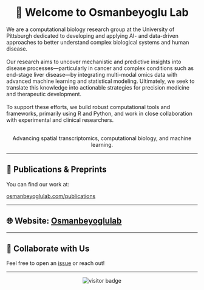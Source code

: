 
<h1 align="center"> 👋 Welcome to Osmanbeyoglu Lab</h1>

We are a computational biology research group at the University of Pittsburgh dedicated to developing and applying AI- and data-driven approaches to better understand complex biological systems and human disease.<br><br>
Our research aims to uncover mechanistic and predictive insights into disease processes—particularly in cancer and complex conditions such as end-stage liver disease—by integrating multi-modal omics data with advanced machine learning and statistical modeling. Ultimately, we seek to translate this knowledge into actionable strategies for precision medicine and therapeutic development.<br><br>
To support these efforts, we build robust computational tools and frameworks, primarily using R and Python, and work in close collaboration with experimental and clinical researchers.<br><br>

<p align="center">
  Advancing spatial transcriptomics, computational biology, and machine learning.  
</p>

---

## 📄 Publications & Preprints

You can find our work at:

[osmanbeyoglulab.com/publications](https://www.osmanbeyoglulab.com/publications)

---

## 🌐 **Website**: [Osmanbeyoglulab](https://osmanbeyoglulab.com)  


---

## 🤝 Collaborate with Us
Feel free to open an [issue](https://github.com/your-org/welcome/issues) or reach out!

---

<p align="center">
  <img src="https://visitor-badge.laobi.icu/badge?page_id=your-org.welcome" alt="visitor badge"/>
</p>
